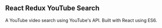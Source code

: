 ## React Redux YouTube Search

A YouTube video search using YouTube's API. Built with React using ES6.